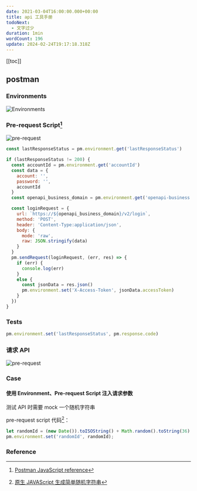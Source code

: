 ```yaml
---
date: 2021-03-04T16:00:00.000+00:00
title: api 工具手册
todoNext:
  - 文字过少
duration: 1min
wordCount: 196
update: 2024-02-24T19:17:18.318Z
---
```


[[toc]]

## postman

### Environments

![Environments](https://cdn.alomerry.com/blog/assets/posts/postman-globals.png)

### Pre-request Script[^postman-javaScript-reference]

![pre-request](https://cdn.alomerry.com/blog/assets/posts/postman-pre-request.png)

```js
const lastResponseStatus = pm.environment.get('lastResponseStatus')

if (lastResponseStatus != 200) {
  const accountId = pm.environment.get('accountId')
  const data = {
    account: '',
    password: '',
    accountId
  }
  const openapi_business_domain = pm.environment.get('openapi-business')

  const loginRequest = {
    url: `https://${openapi_business_domain}/v2/login`,
    method: 'POST',
    header: 'Content-Type:application/json',
    body: {
      mode: 'raw',
      raw: JSON.stringify(data)
    }
  }
  pm.sendRequest(loginRequest, (err, res) => {
    if (err) {
      console.log(err)
    }
    else {
      const jsonData = res.json()
      pm.environment.set('X-Access-Token', jsonData.accessToken)
    }
  })
}
```

### Tests

```js
pm.environment.set('lastResponseStatus', pm.response.code)
```

### 请求 API

![pre-request](https://cdn.alomerry.com/blog/assets/posts/postman-variable-value.png)

### Case

#### 使用 Environment、Pre-request Script 注入请求参数

测试 API 时需要 mock 一个随机字符串

pre-request script 代码[^js-random-string]：

```javascript
let randomId = (new Date()).toISOString() + Math.random().toString(36).slice(-8);
pm.environment.set('randomId', randomId);
```

### Reference

[^js-random-string]: [原生 JAVAScript 生成简单随机字符串](https://juejin.cn/post/6844903665522704398)
[^postman-javaScript-reference]: [Postman JavaScript reference](https://learning.postman.com/docs/writing-scripts/script-references/postman-sandbox-api-reference/)

